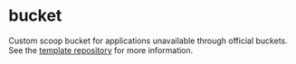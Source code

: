# bucket

Custom scoop bucket for applications unavailable through official buckets.
See the [template repository](https://github.com/ScoopInstaller/BucketTemplate) for more information.
